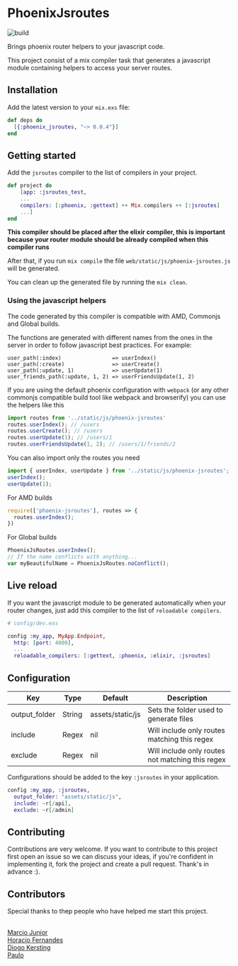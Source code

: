 # PhoenixJsroutes

![build](https://travis-ci.org/tiagoengel/phoenix-jsroutes.svg?branch=master)

Brings phoenix router helpers to your javascript code.

This project consist of a mix compiler task that generates a javascript
module containing helpers to access your server routes.

## Installation

Add the latest version to your ```mix.exs``` file:
```elixir
def deps do
  [{:phoenix_jsroutes, "~> 0.0.4"}]
end
```

## Getting started

Add the ```jsroutes``` compiler to the list of compilers in your project.

```elixir
def project do
    [app: :jsroutes_test,
    ...
    compilers: [:phoenix, :gettext] ++ Mix.compilers ++ [:jsroutes]
    ...]
end
```
**This compiler should be placed after the elixir compiler, this is important because your router module should be already compiled when this compiler runs**

After that, if you run ```mix compile``` the file ```web/static/js/phoenix-jsroutes.js```
will be generated.

You can clean up the generated file by running the ```mix clean```.

### Using the javascript helpers
The code generated by this compiler is compatible with AMD, Commonjs and Global builds.

The functions are generated with different names from the ones in the server in order to follow javascript best practices. For example:

	user_path(:index)                => userIndex()
	user_path(:create)               => userCreate()
	user_path(:update, 1)            => userUpdate(1)
	user_friends_path(:update, 1, 2) => userFriendsUpdate(1, 2)


If you are using the default phoenix configuration with ```webpack``` (or any other commonjs compatible build tool like webpack and browserify) you can use the helpers like this

```javascript
import routes from '../static/js/phoenix-jsroutes'
routes.userIndex(); // /users
routes.userCreate(); // /users
routes.userUpdate(1); // /users/1
routes.userFriendsUpdate(1, 2); // /users/1/friends/2
```

You can also import only the routes you need

```javascript
import { userIndex, userUpdate } from '../static/js/phoenix-jsroutes';
userIndex();
userUpdate(1);
```

For AMD builds
```javascript
require(['phoenix-jsroutes'], routes => {
  routes.userIndex();
})
```

For Global builds
```javascript
PhoenixJsRoutes.userIndex();
// If the name conflicts with anything...
var myBeautifulName = PhoenixJsRoutes.noConflict();
```

## Live reload

If you want the javascript module to be generated automatically when your router changes, just add this compiler to the list of ```reloadable compilers```.

```elixir
# config/dev.exs

config :my_app, MyApp.Endpoint,
  http: [port: 4000],
  ...
  reloadable_compilers: [:gettext, :phoenix, :elixir, :jsroutes]
```

## Configuration

Key | Type | Default | Description  |
| --- | --- | --- | --- |
output_folder | String | assets/static/js | Sets the folder used to generate files
include | Regex | nil | Will include only routes matching this regex
exclude | Regex | nil | Will include only routes not matching this regex

Configurations should be added to the key ```:jsroutes``` in your application.
```elixir
config :my_app, :jsroutes,
  output_folder: "assets/static/js",
  include: ~r[/api],
  exclude: ~r[/admin]
```

## Contributing

Contributions are very welcome. If you want to contribute to this project first
open an issue so we can discuss your ideas, if you're confident in implementing it, fork the project and create a pull request. Thank's in advance :).

## Contributors

Special thanks to thep people who have helped me start this project.

<br/>[Marcio Junior](https://github.com/marcioj)
<br/>[Horacio Fernandes](https://github.com/horaciosystem)
<br/>[Diogo Kersting](https://github.com/diogovk)
<br/>[Paulo](https://github.com/paaulo)
